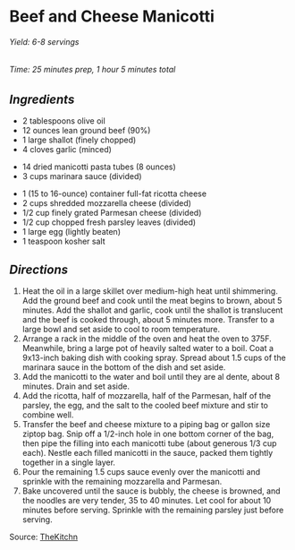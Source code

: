 # Beef and Cheese Manicotti

######  Yield: 6-8 servings
######  Time:  25 minutes prep, 1 hour 5 minutes total

##  *Ingredients*
- 2 tablespoons olive oil
- 12 ounces lean ground beef (90%)
- 1 large shallot (finely chopped)
- 4 cloves garlic (minced)
<!--  -->
- 14 dried manicotti pasta tubes (8 ounces)
- 3 cups marinara sauce (divided)
<!--  -->
- 1 (15 to 16-ounce) container full-fat ricotta cheese
- 2 cups shredded mozzarella cheese (divided)
- 1/2 cup finely grated Parmesan cheese (divided)
- 1/2 cup chopped fresh parsley leaves (divided)
- 1 large egg (lightly beaten)
- 1 teaspoon kosher salt


##  *Directions*
1. Heat the oil in a large skillet over medium-high heat until shimmering. Add the ground beef and cook until the meat begins to brown, about 5 minutes. Add the shallot and garlic, cook until the shallot is translucent and the beef is cooked through, about 5 minutes more. Transfer to a large bowl and set aside to cool to room temperature.
2. Arrange a rack in the middle of the oven and heat the oven to 375F. Meanwhile, bring a large pot of heavily salted water to a boil. Coat a 9x13-inch baking dish with cooking spray. Spread about 1.5 cups of the marinara sauce in the bottom of the dish and set aside.
3. Add the manicotti to the water and boil until they are al dente, about 8 minutes. Drain and set aside.
4. Add the ricotta, half of mozzarella, half of the Parmesan, half of the parsley, the egg, and the salt to the cooled beef mixture and stir to combine well.
5. Transfer the beef and cheese mixture to a piping bag or gallon size ziptop bag. Snip off a 1/2-inch hole in one bottom corner of the bag, then pipe the filling into each manicotti tube (about generous 1/3 cup each). Nestle each filled manicotti in the sauce, packed them tightly together in a single layer.
6. Pour the remaining 1.5 cups sauce evenly over the manicotti and sprinkle with the remaining mozzarella and Parmesan.
7. Bake uncovered until the sauce is bubbly, the cheese is browned, and the noodles are very tender, 35 to 40 minutes. Let cool for about 10 minutes before serving. Sprinkle with the remaining parsley just before serving.

Source: [TheKitchn](https://www.thekitchn.com/manicotti-22949270#post-recipe-246840001)